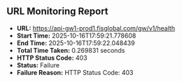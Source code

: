 ## URL Monitoring Report

- **URL:** https://api-gw1-prod1.fisglobal.com/gw/v1/health
- **Start Time:** 2025-10-16T17:59:21.778608
- **End Time:** 2025-10-16T17:59:22.048439
- **Total Time Taken:** 0.269831 seconds
- **HTTP Status Code:** 403
- **Status:** Failure
- **Failure Reason:** HTTP Status Code: 403
